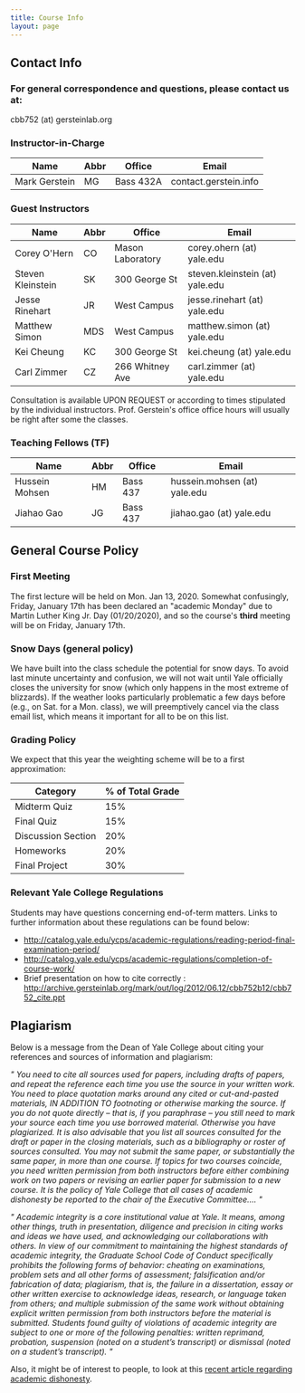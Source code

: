 ```yaml
---
title: Course Info
layout: page
---
```


## Contact Info

### For general correspondence and questions, please contact us at:

cbb752 (at) gersteinlab.org

### Instructor-in-Charge

| Name | Abbr | Office | Email |
| --- | --- | --- | --- |
| Mark Gerstein | MG | Bass 432A | contact.gerstein.info |

### Guest Instructors

| Name | Abbr | Office | Email |
| --- | --- | --- | --- |
| Corey O'Hern	| CO | Mason Laboratory	| corey.ohern (at) yale.edu |
| Steven Kleinstein	| SK | 300 George St	| steven.kleinstein (at) yale.edu |
| Jesse Rinehart	| JR | West Campus	| jesse.rinehart (at) yale.edu |
| Matthew Simon	| MDS | West Campus	| matthew.simon (at) yale.edu |
| Kei Cheung	| KC | 300 George St	| kei.cheung (at) yale.edu |
| Carl Zimmer	| CZ | 266 Whitney Ave	| carl.zimmer (at) yale.edu |

Consultation is available UPON REQUEST or according to times stipulated by the individual instructors. Prof. Gerstein's office office hours will usually be right after some the classes.

### Teaching Fellows (TF)

| Name | Abbr | Office | Email |
| --- | --- | --- | --- |
| Hussein Mohsen	| HM | Bass 437	| hussein.mohsen (at) yale.edu |
| Jiahao Gao	| JG | Bass 437	| jiahao.gao (at) yale.edu |

## General Course Policy

### First Meeting
The first lecture will be held on Mon. Jan 13, 2020. Somewhat confusingly, Friday, January 17th has been declared an "academic Monday" due to Martin Luther King Jr. Day (01/20/2020), and so the course's **third** meeting will be on Friday, January 17th.

### Snow Days (general policy)
We have built into the class schedule the potential for snow days. To avoid last minute uncertainty and confusion, we will not wait until Yale officially closes the university for snow (which only happens in the most extreme of blizzards). If the weather looks particularly problematic a few days before (e.g., on Sat. for a Mon. class), we will preemptively cancel via the class email list, which means it important for all to be on this list.

### Grading Policy
We expect that this year the weighting scheme will be to a first approximation:

| Category	| % of Total Grade |
|---|---|
| Midterm Quiz |	15% |
| Final Quiz |	15% |
| Discussion Section |	20% |
| Homeworks	| 20% |
| Final Project	| 30% |

### Relevant Yale College Regulations

Students may have questions concerning end-of-term matters. Links to further information about these regulations can be found below:
- http://catalog.yale.edu/ycps/academic-regulations/reading-period-final-examination-period/
- http://catalog.yale.edu/ycps/academic-regulations/completion-of-course-work/
- Brief presentation on how to cite correctly : http://archive.gersteinlab.org/mark/out/log/2012/06.12/cbb752b12/cbb752_cite.ppt

## Plagiarism

Below is a message from the Dean of Yale College about citing your references and sources of information and plagiarism:

*" You need to cite all sources used for papers, including drafts of papers, and repeat the reference each time you use the source in your written work. You need to place quotation marks around any cited or cut-and-pasted materials, IN ADDITION TO footnoting or otherwise marking the source. If you do not quote directly – that is, if you paraphrase – you still need to mark your source each time you use borrowed material. Otherwise you have plagiarized. It is also advisable that you list all sources consulted for the draft or paper in the closing materials, such as a bibliography or roster of sources consulted.
You may not submit the same paper, or substantially the same paper, in more than one course. If topics for two courses coincide, you need written permission from both instructors before either combining work on two papers or revising an earlier paper for submission to a new course.
It is the policy of Yale College that all cases of academic dishonesty be reported to the chair of the Executive Committee.... "*

*"  Academic integrity is a core institutional value at Yale. It means, among other things, truth in presentation, diligence and precision in citing
works and ideas we have used, and acknowledging our collaborations with others. In view of our commitment to maintaining the highest standards of academic integrity, the Graduate School Code of Conduct specifically prohibits the following forms of behavior: cheating on examinations, problem sets and all other forms of assessment; falsification and/or fabrication of data; plagiarism, that is, the failure in a dissertation, essay or other written exercise to acknowledge ideas, research, or language taken from others; and multiple submission of the same work without obtaining explicit written permission from both instructors before the material is submitted. Students found guilty of violations of academic integrity are subject to one or more of the following penalties: written reprimand, probation, suspension (noted on a student’s transcript) or dismissal (noted on a student’s transcript). "*

Also, it might be of interest to people, to look at this [recent article regarding academic dishonesty](http://www.yaledailynews.com/news/2012/sep/11/blurring-cheating-collaboration/).
